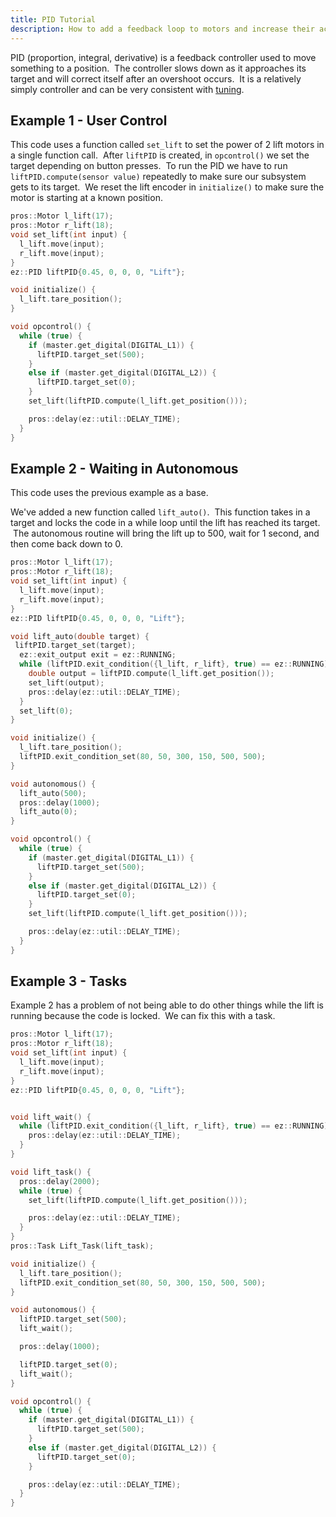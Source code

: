 ```yaml
---
title: PID Tutorial
description: How to add a feedback loop to motors and increase their accuracy
---
```



PID (proportion, integral, derivative) is a feedback controller used to move something to a position.  The controller slows down as it approaches its target and will correct itself after an overshoot occurs.  It is a relatively simply controller and can be very consistent with [tuning](https://ez-robotics.github.io/EZ-Template/tutorials/tuning_constants).  

## Example 1 - User Control
This code uses a function called `set_lift` to set the power of 2 lift motors in a single function call.  After `liftPID` is created, in `opcontrol()` we set the target depending on button presses.  To run the PID we have to run `liftPID.compute(sensor value)` repeatedly to make sure our subsystem gets to its target.  We reset the lift encoder in `initialize()` to make sure the motor is starting at a known position.
```cpp
pros::Motor l_lift(17);
pros::Motor r_lift(18);
void set_lift(int input) {
  l_lift.move(input);
  r_lift.move(input);
}
ez::PID liftPID{0.45, 0, 0, 0, "Lift"};

void initialize() {
  l_lift.tare_position();
}

void opcontrol() {
  while (true) {
    if (master.get_digital(DIGITAL_L1)) {
      liftPID.target_set(500);
    }
    else if (master.get_digital(DIGITAL_L2)) {
      liftPID.target_set(0);
    }
    set_lift(liftPID.compute(l_lift.get_position()));

    pros::delay(ez::util::DELAY_TIME);
  }
}
```

## Example 2 - Waiting in Autonomous
This code uses the previous example as a base.

We've added a new function called `lift_auto()`.  This function takes in a target and locks the code in a while loop until the lift has reached its target.  The autonomous routine will bring the lift up to 500, wait for 1 second, and then come back down to 0.
```cpp
pros::Motor l_lift(17);
pros::Motor r_lift(18);
void set_lift(int input) {
  l_lift.move(input);
  r_lift.move(input);
}
ez::PID liftPID{0.45, 0, 0, 0, "Lift"};

void lift_auto(double target) {
 liftPID.target_set(target);
  ez::exit_output exit = ez::RUNNING;
  while (liftPID.exit_condition({l_lift, r_lift}, true) == ez::RUNNING) {
    double output = liftPID.compute(l_lift.get_position());
    set_lift(output);
    pros::delay(ez::util::DELAY_TIME);
  }
  set_lift(0);
}

void initialize() {
  l_lift.tare_position();
  liftPID.exit_condition_set(80, 50, 300, 150, 500, 500);
}

void autonomous() {
  lift_auto(500);
  pros::delay(1000);
  lift_auto(0);
}

void opcontrol() {
  while (true) {
    if (master.get_digital(DIGITAL_L1)) {
      liftPID.target_set(500);
    }
    else if (master.get_digital(DIGITAL_L2)) {
      liftPID.target_set(0);
    }
    set_lift(liftPID.compute(l_lift.get_position()));

    pros::delay(ez::util::DELAY_TIME);
  }
}
```

## Example 3 - Tasks
Example 2 has a problem of not being able to do other things while the lift is running because the code is locked.  We can fix this with a task.
```cpp
pros::Motor l_lift(17);
pros::Motor r_lift(18);
void set_lift(int input) {
  l_lift.move(input);
  r_lift.move(input);
}
ez::PID liftPID{0.45, 0, 0, 0, "Lift"};


void lift_wait() {
  while (liftPID.exit_condition({l_lift, r_lift}, true) == ez::RUNNING) {
    pros::delay(ez::util::DELAY_TIME);
  }
}

void lift_task() {
  pros::delay(2000);
  while (true) {
    set_lift(liftPID.compute(l_lift.get_position()));

    pros::delay(ez::util::DELAY_TIME);
  }
}
pros::Task Lift_Task(lift_task);

void initialize() {
  l_lift.tare_position();
  liftPID.exit_condition_set(80, 50, 300, 150, 500, 500);
}

void autonomous() {
  liftPID.target_set(500);
  lift_wait();

  pros::delay(1000);

  liftPID.target_set(0);
  lift_wait();
}

void opcontrol() {
  while (true) {
    if (master.get_digital(DIGITAL_L1)) {
      liftPID.target_set(500);
    }
    else if (master.get_digital(DIGITAL_L2)) {
      liftPID.target_set(0);
    }

    pros::delay(ez::util::DELAY_TIME);
  }
}
```